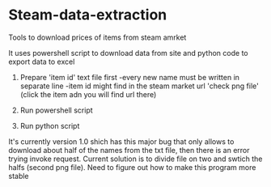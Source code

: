 # Steam-data-extraction
Tools to download prices of items from steam amrket

It uses powershell script to download data from site and python code to export data to excel

1) Prepare 'item id' text file first
-every new name must be written in separate line
-item id might find in the steam market url 'check png file' (click the item adn you will find url there)

2) Run powershell script

3) Run python script

It's currently version 1.0 shich has this major bug that only allows to download about half of the names from the txt file, then there is an error trying invoke request.
Current solution is to divide file on two and swtich the halfs (second png file). 
Need to figure out how to make this program more stable
